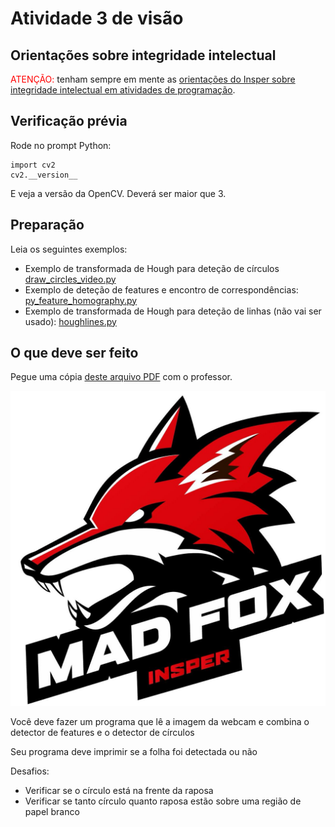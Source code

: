 # Atividade 3 de visão

## Orientações sobre integridade intelectual

<font color='red'>ATENÇÃO: </font> tenham sempre em mente as [orientações do Insper sobre integridade intelectual em atividades de programação](https://tinyurl.com/comp-insper-atividades).

## Verificação prévia

Rode no prompt Python:

```
import cv2
cv2.__version__
```

E veja a versão da OpenCV. Deverá ser maior que 3.

## Preparação

Leia os seguintes exemplos:

- Exemplo de transformada de Hough para deteção de círculos [draw_circles_video.py](draw_circles_video.py)
- Exemplo de deteção de features e encontro de correspondências: [py_feature_homography.py](py_feature_homography.py)
- Exemplo de transformada de Hough para deteção de linhas (não vai ser usado): [houghlines.py](houghlines.py)

## O que deve ser feito

Pegue uma cópia [deste arquivo PDF](padrao_rastrear.pdf) com o professor.  

![Padrão a ser rastreado](madfox.jpg)

Você deve fazer um programa que lê a imagem da webcam e combina o detector de features e o detector de círculos

Seu programa deve imprimir se a folha foi detectada ou não


Desafios:

* Verificar se o círculo está na frente da raposa
* Verificar se tanto círculo quanto raposa estão sobre uma região de papel branco
